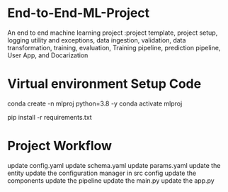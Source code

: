 # End-to-End-ML-Project
An end to end machine learning project :project template, project setup, logging utility and exceptions, data ingestion, validation, data transformation, training, evaluation, Training pipeline, prediction pipeline, User App, and Docarization
# Virtual environment Setup Code
conda create -n mlproj python=3.8 -y
conda activate mlproj

pip install -r requirements.txt
# Project Workflow
update config.yaml
update schema.yaml
update params.yaml
update the entity
update the configuration manager in src config
update the components
update the pipeline
update the main.py
update the app.py

